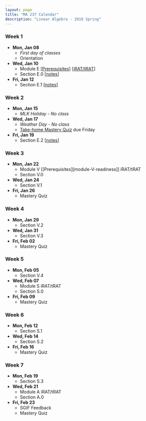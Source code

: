 ```yaml
---
layout: page
title: "MA 237 Calendar"
description: "Linear Algebra - 2018 Spring"
---
```


### Week 1

- **Mon, Jan 08**
    - *First day of classes*
    - Orientation
- **Wed, Jan 10**
    - Module E
      [[Prerequisites][module-E-readiness]]
      [[iRAT/tRAT][module-E-rat]]
    - Section E.0 [[notes][module-E-0]]
- **Fri, Jan 12**
    - Section E.1 [[notes][module-E-1]]

### Week 2

- **Mon, Jan 15**
    - *MLK Holiday - No class*
- **Wed, Jan 17**
    - *Weather Day - No class*
    - [Take-home Mastery Quiz][take-home-01-19]
      due Friday
- **Fri, Jan 19**
    - Section E.2 [[notes][module-E-2]]

### Week 3

- **Mon, Jan 22**
    - Module V
      [[Prerequisites][module-V-readiness]]
      iRAT/tRAT
    - Section V.0
- **Wed, Jan 24**
    - Section V.1
- **Fri, Jan 26**
    - Mastery Quiz

### Week 4

- **Mon, Jan 29**
    - Section V.2
- **Wed, Jan 31**
    - Section V.3
- **Fri, Feb 02**
    - Mastery Quiz

### Week 5

- **Mon, Feb 05**
    - Section V.4
- **Wed, Feb 07**
    - Module S iRAT/tRAT
    - Section S.0
- **Fri, Feb 09**
    - Mastery Quiz

### Week 6

- **Mon, Feb 12**
    - Section S.1
- **Wed, Feb 14**
    - Section S.2
- **Fri, Feb 16**
    - Mastery Quiz

### Week 7

- **Mon, Feb 19**
    - Section S.3
- **Wed, Feb 21**
    - Module A iRAT/tRAT
    - Section A.0
- **Fri, Feb 23**
    - SGIF Feedback
    - Mastery Quiz


[module-E-readiness]: ../pdf/handout-E-readiness.pdf
[module-E-rat]: ../pdf/rat-1-E.pdf
[module-E-0]: ../pdf/handout-E-0.pdf
[module-E-1]: ../pdf/handout-E-1.pdf
[module-E-2]: ../pdf/handout-E-2.pdf
[take-home-01-19]: ../pdf/quiz-take-home-2018-01-19.pdf
